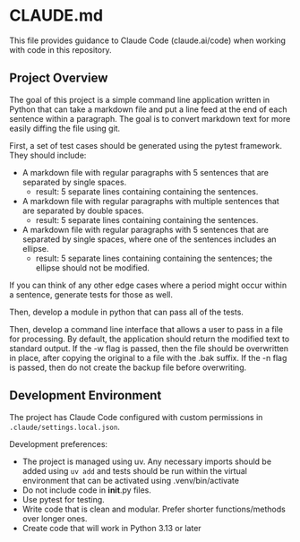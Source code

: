 # CLAUDE.md

This file provides guidance to Claude Code (claude.ai/code) when working with code in this repository.

## Project Overview

The goal of this project is a simple command line application written in Python that can take a markdown file and put a line feed at the end of each sentence within a paragraph. The goal is to convert markdown text for more easily diffing the file using git.  

First, a set of test cases should be generated using the pytest framework.  They should include:

- A markdown file with regular paragraphs with 5 sentences that are separated by single spaces.
    - result: 5 separate lines containing containing the sentences.
- A markdown file with regular paragraphs with multiple sentences that are separated by double spaces.
    - result: 5 separate lines containing containing the sentences.
- A markdown file with regular paragraphs with 5 sentences that are separated by single spaces, where one of the sentences includes an ellipse.
    - result: 5 separate lines containing containing the sentences; the ellipse should not be modified. 

If you can think of any other edge cases where a period might occur within a sentence, generate tests for those as well.

Then, develop a module in python that can pass all of the tests.

Then, develop a command line interface that allows a user to pass in a file for processing. By default, the application should return the modified text to standard output.  If the -w flag is passed, then the file should be overwritten in place, after copying the original to a file with the .bak suffix.  If the -n flag is passed, then do not create the backup file before overwriting.

## Development Environment

The project has Claude Code configured with custom permissions in `.claude/settings.local.json`.

Development preferences:

- The project is managed using uv.  Any necessary imports should be added using `uv add` and tests should be run within the virtual environment that can be activated using .venv/bin/activate
- Do not include code in __init__.py files.
- Use pytest for testing.
- Write code that is clean and modular.  Prefer shorter functions/methods over longer ones.
- Create code that will work in Python 3.13 or later